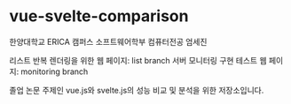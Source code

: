 # vue-svelte-comparison
한양대학교 ERICA 캠퍼스 소프트웨어학부 컴퓨터전공 엄세진

리스트 반복 렌더링을 위한 웹 페이지: list branch
서버 모니터링 구현 테스트 웹 페이지: monitoring branch

졸업 논문 주제인 vue.js와 svelte.js의 성능 비교 및 분석을 위한 저장소입니다.
